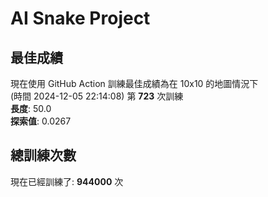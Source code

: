 
# AI Snake Project

## **最佳成績**







































































































































































































































































現在使用 GitHub Action 訓練最佳成績為在 10x10 的地圖情況下  
(時間 2024-12-05 22:14:08) 第 **723** 次訓練  
**長度**: 50.0  
**探索值**: 0.0267















































































































































































































































































































































































































































































































































## 總訓練次數
現在已經訓練了: **944000** 次

